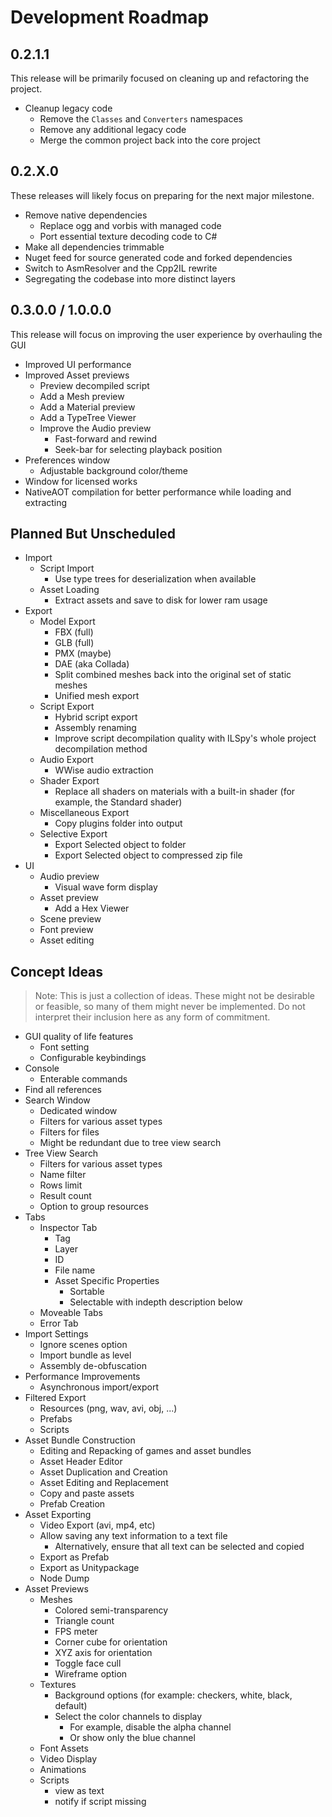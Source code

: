# Development Roadmap

## 0.2.1.1
This release will be primarily focused on cleaning up and refactoring the project.

* Cleanup legacy code
  * Remove the `Classes` and `Converters` namespaces
  * Remove any additional legacy code
  * Merge the common project back into the core project

## 0.2.X.0
These releases will likely focus on preparing for the next major milestone.

* Remove native dependencies
  * Replace ogg and vorbis with managed code
  * Port essential texture decoding code to C#
* Make all dependencies trimmable
* Nuget feed for source generated code and forked dependencies
* Switch to AsmResolver and the Cpp2IL rewrite
* Segregating the codebase into more distinct layers

## 0.3.0.0 / 1.0.0.0
This release will focus on improving the user experience by overhauling the GUI

* Improved UI performance
* Improved Asset previews
  * Preview decompiled script
  * Add a Mesh preview
  * Add a Material preview
  * Add a TypeTree Viewer
  * Improve the Audio preview
    * Fast-forward and rewind
    * Seek-bar for selecting playback position
* Preferences window
  * Adjustable background color/theme
* Window for licensed works
* NativeAOT compilation for better performance while loading and extracting

## Planned But Unscheduled
* Import
  * Script Import
    * Use type trees for deserialization when available
  * Asset Loading
    * Extract assets and save to disk for lower ram usage
* Export
  * Model Export
    * FBX (full)
    * GLB (full)
    * PMX (maybe)
    * DAE (aka Collada)
    * Split combined meshes back into the original set of static meshes
    * Unified mesh export
  * Script Export
    * Hybrid script export
    * Assembly renaming
    * Improve script decompilation quality with ILSpy's whole project decompilation method
  * Audio Export
    * WWise audio extraction
  * Shader Export
    * Replace all shaders on materials with a built-in shader (for example, the Standard shader)
  * Miscellaneous Export
    * Copy plugins folder into output
  * Selective Export
    * Export Selected object to folder
    * Export Selected object to compressed zip file
* UI
  * Audio preview
    * Visual wave form display
  * Asset preview
    * Add a Hex Viewer
  * Scene preview
  * Font preview
  * Asset editing

## Concept Ideas
> Note: This is just a collection of ideas. These might not be desirable or feasible, so many of them might never be implemented. Do not interpret their inclusion here as any form of commitment.

* GUI quality of life features
  * Font setting
  * Configurable keybindings
* Console
  * Enterable commands
* Find all references
* Search Window
  * Dedicated window
  * Filters for various asset types
  * Filters for files
  * Might be redundant due to tree view search
* Tree View Search
  * Filters for various asset types
  * Name filter
  * Rows limit
  * Result count
  * Option to group resources
* Tabs
  * Inspector Tab
    * Tag
    * Layer
    * ID
    * File name
    * Asset Specific Properties
      * Sortable
      * Selectable with indepth description below
  * Moveable Tabs
  * Error Tab
* Import Settings
  * Ignore scenes option
  * Import bundle as level
  * Assembly de-obfuscation
* Performance Improvements
  * Asynchronous import/export
* Filtered Export
  * Resources (png, wav, avi, obj, ...)
  * Prefabs
  * Scripts
* Asset Bundle Construction
  * Editing and Repacking of games and asset bundles
  * Asset Header Editor
  * Asset Duplication and Creation
  * Asset Editing and Replacement
  * Copy and paste assets
  * Prefab Creation
* Asset Exporting
  * Video Export (avi, mp4, etc)
  * Allow saving any text information to a text file
    * Alternatively, ensure that all text can be selected and copied
  * Export as Prefab
  * Export as Unitypackage
  * Node Dump
* Asset Previews
  * Meshes
    * Colored semi-transparency
    * Triangle count
    * FPS meter
    * Corner cube for orientation
    * XYZ axis for orientation
    * Toggle face cull
    * Wireframe option
  * Textures
    * Background options (for example: checkers, white, black, default)
    * Select the color channels to display
      * For example, disable the alpha channel
      * Or show only the blue channel
  * Font Assets
  * Video Display
  * Animations
  * Scripts
    * view as text
    * notify if script missing